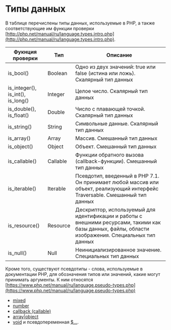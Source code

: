 # Типы данных

В таблице перечислены типы данных, используемые в PHP, а также соответствующие им функции проверки [http://php.net/manual/ru/language.types.intro.php](http://php.net/manual/ru/language.types.intro.php).

| Фукнция проверки            | Тип           |  Описание      |
| -----------------           | ------------- | -------------- |
| is_bool()                   | Boolean       | Одно из двух значений: true или false (истина или ложь). Скалярный тип данных |
| is_integer(), is_int(), is_long()    | Integer       | Целое число. Скалярный тип данных            |
| is_double(), is_float()  | Double       | Число с плавающей точкой. Скалярный тип данных            |
| is_string()   | String       | Символьные данные. Скалярный тип данных            |
| is_array()    | Array        | Массив. Смешанный тип данных            |
| is_object()   | Object       | Объект. Смешанный тип данных            |
| is_callable()   | Callable       | Функции обратного вызова (callback-функции). Смешанный тип данных            |
| is_iterable()   | Iterable       | Псевдотип, введенный в PHP 7.1. Он принимает любой массив или объект, реализующий интерфейс Traversable. Смешанный тип данных |
| is_resource()  | Resource       | Дескриптор, используемый для идентификации и работы с внешними ресурсами, такими как базы данных, файлы, области изображения. Специальных тип данных |
| is_null()       | Null           | Неинициализированное значение. Специальных тип данных |

Кроме того, существуют псевдотипы - слова, используемые в документации PHP, для обозначения типов или значений, какие могут принимать аргументы. К ним относятся [https://www.php.net/manual/ru/language.pseudo-types.php](https://www.php.net/manual/ru/language.pseudo-types.php)
- [mixed](https://www.php.net/manual/ru/language.pseudo-types.php#language.types.mixed)
- [number](https://www.php.net/manual/ru/language.pseudo-types.php#language.types.number)
- [callback (callable)](https://www.php.net/manual/ru/language.pseudo-types.php#language.types.callback)
- [array|object](https://www.php.net/manual/ru/language.pseudo-types.php#language.types.array-object)
- [void](https://www.php.net/manual/ru/language.pseudo-types.php#language.types.void)
и псевдопеременная [$...](https://www.php.net/manual/ru/language.pseudo-types.php#language.types.dotdotdot).
